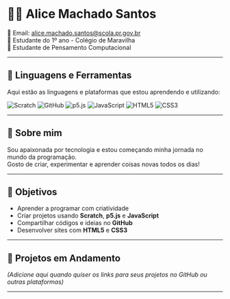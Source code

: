 # 👩‍💻 Alice Machado Santos

📧 Email: [alice.machado.santos@scola.pr.gov.br](mailto:alice.machado.santos@scola.pr.gov.br)  
🏫 Estudante do 1º ano - Colégio de Maravilha  
🧠 Estudante de Pensamento Computacional  

---

## 🚀 Linguagens e Ferramentas

Aqui estão as linguagens e plataformas que estou aprendendo e utilizando:

![Scratch](https://img.shields.io/badge/Scratch-F7A400?style=for-the-badge&logo=scratch&logoColor=white)
![GitHub](https://img.shields.io/badge/GitHub-181717?style=for-the-badge&logo=github&logoColor=white)
![p5.js](https://img.shields.io/badge/p5.js-ED225D?style=for-the-badge&logo=p5dotjs&logoColor=white)
![JavaScript](https://img.shields.io/badge/JavaScript-F7DF1E?style=for-the-badge&logo=javascript&logoColor=black)
![HTML5](https://img.shields.io/badge/HTML5-E34F26?style=for-the-badge&logo=html5&logoColor=white)
![CSS3](https://img.shields.io/badge/CSS3-1572B6?style=for-the-badge&logo=css3&logoColor=white)

---

## 🌱 Sobre mim

Sou apaixonada por tecnologia e estou começando minha jornada no mundo da programação.  
Gosto de criar, experimentar e aprender coisas novas todos os dias!

---

## 🎯 Objetivos

- Aprender a programar com criatividade
- Criar projetos usando **Scratch**, **p5.js** e **JavaScript**
- Compartilhar códigos e ideias no **GitHub**
- Desenvolver sites com **HTML5** e **CSS3**

---

## 📂 Projetos em Andamento

*(Adicione aqui quando quiser os links para seus projetos no GitHub ou outras plataformas)*

---
